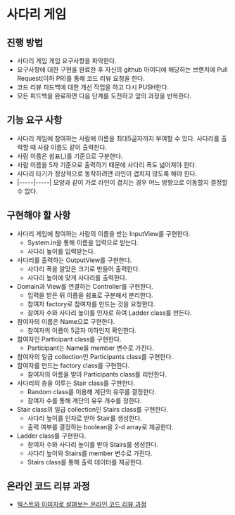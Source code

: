 # 사다리 게임
## 진행 방법
* 사다리 게임 게임 요구사항을 파악한다.
* 요구사항에 대한 구현을 완료한 후 자신의 github 아이디에 해당하는 브랜치에 Pull Request(이하 PR)를 통해 코드 리뷰 요청을 한다.
* 코드 리뷰 피드백에 대한 개선 작업을 하고 다시 PUSH한다.
* 모든 피드백을 완료하면 다음 단계를 도전하고 앞의 과정을 반복한다.

## 기능 요구 사항
* 사다리 게임에 참여하는 사람에 이름을 최대5글자까지 부여할 수 있다. 사다리를 출력할 때 사람 이름도 같이 출력한다.
* 사람 이름은 쉼표(,)를 기준으로 구분한다.
* 사람 이름을 5자 기준으로 출력하기 때문에 사다리 폭도 넓어져야 한다.
* 사다리 타기가 정상적으로 동작하려면 라인이 겹치지 않도록 해야 한다.
* |-----|-----| 모양과 같이 가로 라인이 겹치는 경우 어느 방향으로 이동할지 결정할 수 없다.

## 구현해야 할 사항
* 사다리 게임에 참여하는 사람의 이름을 받는 InputView를 구현한다.
  * System.in을 통해 이름을 입력으로 받는다.
  * 사다리 높이를 입력받는다.
* 사다리를 출력하는 OutputView를 구현한다.
  * 사다리 폭을 알맞은 크기로 만들어 출력한다.
  * 사다리 높이에 맞게 사다리를 출력한다.
* Domain과 View를 연결하는 Controller를 구현한다.
  * 입력을 받은 뒤 이름을 쉼표로 구분해서 분리한다.
  * 참여자 factory로 참여자를 만드는 것을 요청한다.
  * 참여자 수와 사다리 높이를 인자로 하여 Ladder class를 만든다.
* 참여자의 이름은 Name으로 구현한다.
  * 참여자의 이름이 5글자 이하인지 확인한다.
* 참여자인 Participant class를 구현한다.
  * Participant는 Name을 member 변수로 가진다.
* 참여자의 일급 collection인 Participants class를 구현한다.
* 참여자를 만드는 factory class를 구현한다.
  * 참여자의 이름을 받아 Participants class를 리턴한다.
* 사다리의 층을 이루는 Stair class를 구현한다.
  * Random class를 이용해 계단의 유무를 결정한다.
  * 참여자 수를 통해 계단의 유무 개수를 정한다.
* Stair class의 일급 collection인 Stairs class를 구현한다.
  * 사다리 높이를 인자로 받아 Stair를 생성한다.
  * 출력 여부를 결정하는 boolean을 2-d array로 제공한다.
* Ladder class를 구현한다.
  * 참여자 수와 사다리 높이를 받아 Stairs를 생성한다. 
  * 사다리 높이와 Stairs를 member 변수로 가진다.
  * Stairs class를 통해 출력 데이터를 제공한다.

## 온라인 코드 리뷰 과정
* [텍스트와 이미지로 살펴보는 온라인 코드 리뷰 과정](https://github.com/nextstep-step/nextstep-docs/tree/master/codereview)